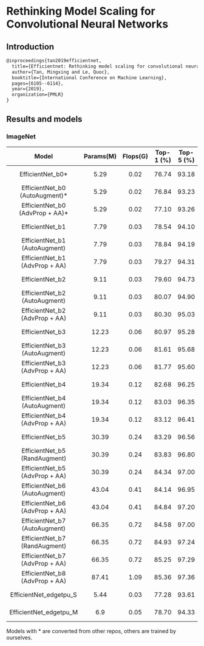 # Rethinking Model Scaling for Convolutional Neural Networks

## Introduction

<!-- [ALGORITHM] -->

```latex
@inproceedings{tan2019efficientnet,
  title={Efficientnet: Rethinking model scaling for convolutional neural networks},
  author={Tan, Mingxing and Le, Quoc},
  booktitle={International Conference on Machine Learning},
  pages={6105--6114},
  year={2019},
  organization={PMLR}
}
```

## Results and models

### ImageNet

|         Model         | Params(M) | Flops(G) | Top-1 (%) | Top-5 (%) | Config | Download |
|:---------------------:|:---------:|:--------:|:---------:|:---------:|:---------:|:--------:|
| EfficientNet_b0*               | 5.29 | 0.02  | 76.74 | 93.18 | [model](https://openmmlab.oss-cn-hangzhou.aliyuncs.com/mmclassification/v0/imagenet/efficientnet_b0_20200902-fbd07c93.pth) &#124; - |
| EfficientNet_b0 (AutoAugment)* | 5.29 | 0.02  | 76.84 | 93.23 | [model](https://openmmlab.oss-cn-hangzhou.aliyuncs.com/mmclassification/v0/imagenet/efficientnet_b0_autoaugment_20200902-bc21d1cb.pth) &#124; - |
| EfficientNet_b0 (AdvProp + AA)*| 5.29 | 0.02  | 77.10 | 93.26 | [model](https://openmmlab.oss-cn-hangzhou.aliyuncs.com/mmclassification/v0/imagenet/efficientnet_b0_advprob_20200902-71f75f44.pth) &#124; - |
| EfficientNet_b1               | 7.79 | 0.03  | 78.54 | 94.10 | [model](https://openmmlab.oss-cn-hangzhou.aliyuncs.com/mmclassification/v0/imagenet/efficientnet_b1_20200902-c43b8538.pth) &#124; - |
| EfficientNet_b1 (AutoAugment) | 7.79 | 0.03  | 78.84 | 94.19 | [model](https://openmmlab.oss-cn-hangzhou.aliyuncs.com/mmclassification/v0/imagenet/efficientnet_b1_autoaugment_20200902-6057bf77.pth) &#124; - |
| EfficientNet_b1 (AdvProp + AA)| 7.79 | 0.03  | 79.27 | 94.31 | [model](https://openmmlab.oss-cn-hangzhou.aliyuncs.com/mmclassification/v0/imagenet/efficientnet_b1_advprob_20200902-7b910c4e.pth) &#124; - |
| EfficientNet_b2               | 9.11 | 0.03  | 79.60 | 94.73 | [model](https://openmmlab.oss-cn-hangzhou.aliyuncs.com/mmclassification/v0/imagenet/efficientnet_b2_20200902-28d2d19a.pth) &#124; - |
| EfficientNet_b2 (AutoAugment) | 9.11 | 0.03  | 80.07 | 94.90 | [model](https://openmmlab.oss-cn-hangzhou.aliyuncs.com/mmclassification/v0/imagenet/efficientnet_b2_autoaugment_20200902-755b5570.pth) &#124; - |
| EfficientNet_b2 (AdvProp + AA)| 9.11 | 0.03  | 80.30 | 95.03 | [model](https://openmmlab.oss-cn-hangzhou.aliyuncs.com/mmclassification/v0/imagenet/efficientnet_b2_advprob_20200902-92aae5db.pth) &#124; - |
| EfficientNet_b3               | 12.23| 0.06  | 80.97 | 95.28 | [model](https://openmmlab.oss-cn-hangzhou.aliyuncs.com/mmclassification/v0/imagenet/efficientnet_b3_20200902-6b3b50db.pth) &#124; - |
| EfficientNet_b3 (AutoAugment) | 12.23| 0.06  | 81.61 | 95.68 | [model](https://openmmlab.oss-cn-hangzhou.aliyuncs.com/mmclassification/v0/imagenet/efficientnet_b3_autoaugment_20200902-98895895.pth) &#124; - |
| EfficientNet_b3 (AdvProp + AA)| 12.23| 0.06  | 81.77 | 95.60 | [model](https://openmmlab.oss-cn-hangzhou.aliyuncs.com/mmclassification/v0/imagenet/efficientnet_b3_advprob_20200902-2e57aa32.pth) &#124; - |
| EfficientNet_b4               | 19.34| 0.12  | 82.68 | 96.25 | [model](https://openmmlab.oss-cn-hangzhou.aliyuncs.com/mmclassification/v0/imagenet/efficientnet_b4_20200902-6e724d3d.pth) &#124; - |
| EfficientNet_b4 (AutoAugment) | 19.34| 0.12  | 83.03 | 96.35 | [model](https://openmmlab.oss-cn-hangzhou.aliyuncs.com/mmclassification/v0/imagenet/efficientnet_b4_autoaugment_20200902-cb07b99a.pth) &#124; - |
| EfficientNet_b4 (AdvProp + AA)| 19.34| 0.12  | 83.12 | 96.41 | [model](https://openmmlab.oss-cn-hangzhou.aliyuncs.com/mmclassification/v0/imagenet/efficientnet_b4_advprob_20200902-d2a17db9.pth) &#124; - |
| EfficientNet_b5               | 30.39| 0.24  | 83.29 | 96.56 | [model](https://openmmlab.oss-cn-hangzhou.aliyuncs.com/mmclassification/v0/imagenet/efficientnet_b5_20200902-bfd0f1db.pth) &#124; - |
| EfficientNet_b5 (RandAugment) | 30.39| 0.24  | 83.83 | 96.80 | [model](https://openmmlab.oss-cn-hangzhou.aliyuncs.com/mmclassification/v0/imagenet/efficientnet_b5_randaugment_20200902-ea4db767.pth) &#124; - |
| EfficientNet_b5 (AdvProp + AA)| 30.39| 0.24  | 84.34 | 97.00 | [model](https://openmmlab.oss-cn-hangzhou.aliyuncs.com/mmclassification/v0/imagenet/efficientnet_b5_advprob_20200902-27015836.pth) &#124; - |
| EfficientNet_b6 (AutoAugment) | 43.04| 0.41  | 84.14 | 96.95 | [model](https://openmmlab.oss-cn-hangzhou.aliyuncs.com/mmclassification/v0/imagenet/efficientnet_b6_autoaugment_20200902-e751721d.pth) &#124; - |
| EfficientNet_b6 (AdvProp + AA)| 43.04| 0.41  | 84.84 | 97.20 | [model](https://openmmlab.oss-cn-hangzhou.aliyuncs.com/mmclassification/v0/imagenet/efficientnet_b6_advprob_20200902-38908102.pth) &#124; - |
| EfficientNet_b7 (AutoAugment) | 66.35| 0.72  | 84.58 | 97.00 | [model](https://openmmlab.oss-cn-hangzhou.aliyuncs.com/mmclassification/v0/imagenet/efficientnet_b7_autoaugment_20200902-848069e8.pth) &#124; - |
| EfficientNet_b7 (RandAugment) | 66.35| 0.72  | 84.93 | 97.24 | [model](https://openmmlab.oss-cn-hangzhou.aliyuncs.com/mmclassification/v0/imagenet/efficientnet_b7_randaugment_20200902-584f1258.pth) &#124; - |
| EfficientNet_b7 (AdvProp + AA)| 66.35| 0.72  | 85.25 | 97.29 | [model](https://openmmlab.oss-cn-hangzhou.aliyuncs.com/mmclassification/v0/imagenet/efficientnet_b7_advprob_20200902-2269887d.pth) &#124; - |
| EfficientNet_b8 (AdvProp + AA)| 87.41| 1.09  | 85.36 | 97.36 | [model](https://openmmlab.oss-cn-hangzhou.aliyuncs.com/mmclassification/v0/imagenet/efficientnet_b8_advprob_20200902-7673a8bf.pth) &#124; - |
| EfficientNet_edgetpu_S        | 5.44 | 0.03  | 77.28 | 93.61 | [model](https://openmmlab.oss-cn-hangzhou.aliyuncs.com/mmclassification/v0/imagenet/efficientnet_es_20200902-81a6b8fc.pth) &#124; - |
| EfficientNet_edgetpu_M        | 6.9  | 0.05  | 78.70 | 94.33 | [model](https://openmmlab.oss-cn-hangzhou.aliyuncs.com/mmclassification/v0/imagenet/efficientnet_em_20200902-d9c295bc.pth) &#124; - |

Models with * are converted from other repos, others are trained by ourselves.
